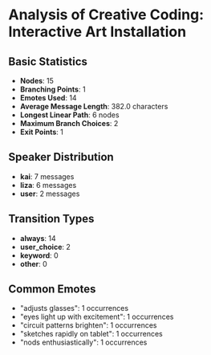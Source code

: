# Analysis of Creative Coding: Interactive Art Installation

## Basic Statistics

- **Nodes**: 15
- **Branching Points**: 1
- **Emotes Used**: 14
- **Average Message Length**: 382.0 characters
- **Longest Linear Path**: 6 nodes
- **Maximum Branch Choices**: 2
- **Exit Points**: 1

## Speaker Distribution

- **kai**: 7 messages
- **liza**: 6 messages
- **user**: 2 messages

## Transition Types

- **always**: 14
- **user_choice**: 2
- **keyword**: 0
- **other**: 0

## Common Emotes

- "adjusts glasses": 1 occurrences
- "eyes light up with excitement": 1 occurrences
- "circuit patterns brighten": 1 occurrences
- "sketches rapidly on tablet": 1 occurrences
- "nods enthusiastically": 1 occurrences
